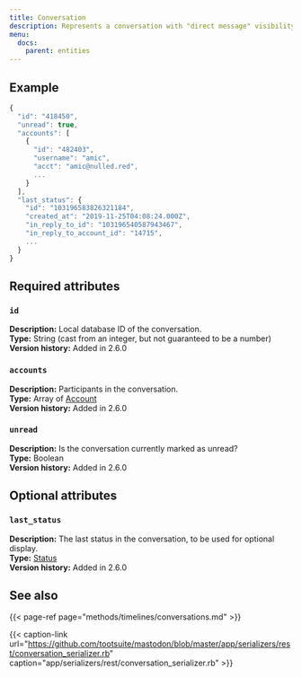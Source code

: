 ```yaml
---
title: Conversation
description: Represents a conversation with "direct message" visibility.
menu:
  docs:
    parent: entities
---
```


## Example

```javascript
{
  "id": "418450",
  "unread": true,
  "accounts": [
    {
      "id": "482403",
      "username": "amic",
      "acct": "amic@nulled.red",
      ...
    }
  ],
  "last_status": {
    "id": "103196583826321184",
    "created_at": "2019-11-25T04:08:24.000Z",
    "in_reply_to_id": "103196540587943467",
    "in_reply_to_account_id": "14715",
    ...
  }
}
```

## Required attributes

### `id` <a id="id"></a>

**Description:** Local database ID of the conversation.\
**Type:** String \(cast from an integer, but not guaranteed to be a number\)\
**Version history:** Added in 2.6.0

### `accounts` <a id="accounts"></a>

**Description:** Participants in the conversation.\
**Type:** Array of [Account](account.md)\
**Version history:** Added in 2.6.0

### `unread` <a id="unread"></a>

**Description:** Is the conversation currently marked as unread?\
**Type:** Boolean\
**Version history:** Added in 2.6.0

## Optional attributes

### `last_status` <a id="last_status"></a>

**Description:** The last status in the conversation, to be used for optional display.\
**Type:** [Status](status.md)\
**Version history:** Added in 2.6.0

## See also

{{< page-ref page="methods/timelines/conversations.md" >}}

{{< caption-link url="https://github.com/tootsuite/mastodon/blob/master/app/serializers/rest/conversation_serializer.rb" caption="app/serializers/rest/conversation\_serializer.rb" >}}





